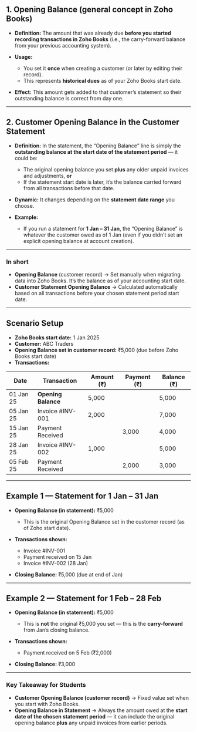 ## **1. Opening Balance (general concept in Zoho Books)**

* **Definition:** The amount that was already due **before you started recording transactions in Zoho Books** (i.e., the carry-forward balance from your previous accounting system).
* **Usage:**

  * You set it **once** when creating a customer (or later by editing their record).
  * This represents **historical dues** as of your Zoho Books start date.
* **Effect:** This amount gets added to that customer’s statement so their outstanding balance is correct from day one.

---

## **2. Customer Opening Balance in the Customer Statement**

* **Definition:** In the statement, the “Opening Balance” line is simply the **outstanding balance at the start date of the statement period** — it could be:

  * The original opening balance you set **plus** any older unpaid invoices and adjustments, **or**
  * If the statement start date is later, it’s the balance carried forward from all transactions before that date.
* **Dynamic:** It changes depending on the **statement date range** you choose.
* **Example:**

  * If you run a statement for **1 Jan – 31 Jan**, the “Opening Balance” is whatever the customer owed as of 1 Jan (even if you didn’t set an explicit opening balance at account creation).

---

### **In short**

* **Opening Balance** (customer record) → Set manually when migrating data into Zoho Books. It’s the balance as of your accounting start date.
* **Customer Statement Opening Balance** → Calculated automatically based on all transactions before your chosen statement period start date.

---

## **Scenario Setup**

* **Zoho Books start date:** 1 Jan 2025
* **Customer:** ABC Traders
* **Opening Balance set in customer record:** ₹5,000 (due before Zoho Books start date)
* **Transactions:**

| Date      | Transaction         | Amount (₹) | Payment (₹) | Balance (₹) |
| --------- | ------------------- | ---------- | ----------- | ----------- |
| 01 Jan 25 | **Opening Balance** | 5,000      |             | 5,000       |
| 05 Jan 25 | Invoice #INV-001    | 2,000      |             | 7,000       |
| 15 Jan 25 | Payment Received    |            | 3,000       | 4,000       |
| 28 Jan 25 | Invoice #INV-002    | 1,000      |             | 5,000       |
| 05 Feb 25 | Payment Received    |            | 2,000       | 3,000       |

---

## **Example 1 — Statement for 1 Jan – 31 Jan**

* **Opening Balance (in statement):** ₹5,000

  * This is the original Opening Balance set in the customer record (as of Zoho start date).
* **Transactions shown:**

  * Invoice #INV-001
  * Payment received on 15 Jan
  * Invoice #INV-002 (28 Jan)
* **Closing Balance:** ₹5,000 (due at end of Jan)

---

## **Example 2 — Statement for 1 Feb – 28 Feb**

* **Opening Balance (in statement):** ₹5,000

  * This is **not** the original ₹5,000 you set — this is the **carry-forward** from Jan’s closing balance.
* **Transactions shown:**

  * Payment received on 5 Feb (₹2,000)
* **Closing Balance:** ₹3,000

---

### **Key Takeaway for Students**

* **Customer Opening Balance (customer record)** → Fixed value set when you start with Zoho Books.
* **Opening Balance in Statement** → Always the amount owed at the **start date of the chosen statement period** — it can include the original opening balance **plus** any unpaid invoices from earlier periods.
